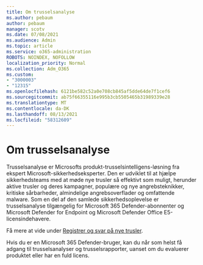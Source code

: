 ```yaml
---
title: Om trusselsanalyse
ms.author: pebaum
author: pebaum
manager: scotv
ms.date: 07/08/2021
ms.audience: Admin
ms.topic: article
ms.service: o365-administration
ROBOTS: NOINDEX, NOFOLLOW
localization_priority: Normal
ms.collection: Adm_O365
ms.custom:
- "3000003"
- "12315"
ms.openlocfilehash: 6121be582c52a0e708cb845af5dde64de7f1cef6
ms.sourcegitcommit: ab75f66355116e995b3cb5505465b31989339e28
ms.translationtype: MT
ms.contentlocale: da-DK
ms.lasthandoff: 08/13/2021
ms.locfileid: "58312609"
---
```

# <a name="about-threat-analytics"></a>Om trusselsanalyse

Trusselsanalyse er Microsofts produkt-trusselsintelligens-løsning fra ekspert Microsoft-sikkerhedseksperter. Den er udviklet til at hjælpe sikkerhedsteams med at møde nye trusler så effektivt som muligt, herunder aktive trusler og deres kampagner, populære og nye angrebsteknikker, kritiske sårbarheder, almindelige angrebsoverflader og omfattende malware. Som en del af den samlede sikkerhedsoplevelse er trusselsanalyse tilgængelig for Microsoft 365 Defender-abonnenter og Microsoft Defender for Endpoint og Microsoft Defender Office E5-licensindehavere. 

Få mere at vide under [Registrer og svar på nye trusler](https://docs.microsoft.com/microsoft-365/security/defender/threat-analytics).

Hvis du er en Microsoft 365 Defender-bruger, kan du når som helst få adgang til trusselsanalyser og trusselsrapporter, uanset om du evaluerer produktet eller har en fuld licens. 